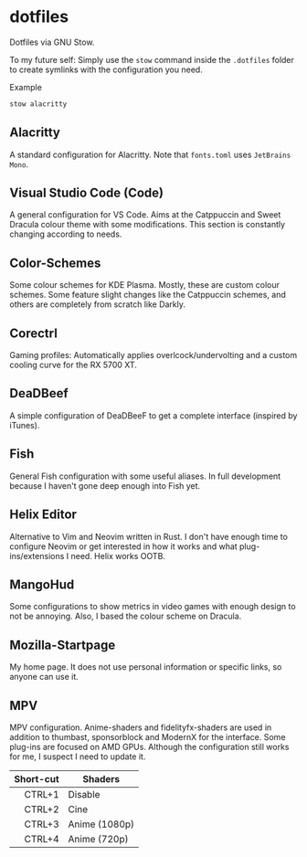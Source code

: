 # dotfiles

Dotfiles via GNU Stow.

To my future self:
Simply use the `stow` command inside the `.dotfiles` folder to create symlinks with the configuration you need.

Example

```sh
stow alacritty
```

## Alacritty

A standard configuration for Alacritty. Note that `fonts.toml` uses `JetBrains Mono`.

## Visual Studio Code (Code)

A general configuration for VS Code. Aims at the Catppuccin and Sweet Dracula colour theme with some modifications. This section is constantly changing according to needs.

## Color-Schemes

Some colour schemes for KDE Plasma. Mostly, these are custom colour schemes. Some feature slight changes like the Catppuccin schemes, and others are completely from scratch like Darkly.

## Corectrl

Gaming profiles: Automatically applies overlcock/undervolting and a custom cooling curve for the RX 5700 XT.

## DeaDBeef

A simple configuration of DeaDBeeF to get a complete interface (inspired by iTunes).

## Fish

General Fish configuration with some useful aliases. In full development because I haven't gone deep enough into Fish yet.

## Helix Editor

Alternative to Vim and Neovim written in Rust. I don't have enough time to configure Neovim or get interested in how it works and what plug-ins/extensions I need. Helix works OOTB.

## MangoHud

Some configurations to show metrics in video games with enough design to not be annoying. Also, I based the colour scheme on Dracula.

## Mozilla-Startpage

My home page. It does not use personal information or specific links, so anyone can use it.

## MPV

MPV configuration. Anime-shaders and fidelityfx-shaders are used in addition to thumbast, sponsorblock and ModernX for the interface.
Some plug-ins are focused on AMD GPUs. Although the configuration still works for me, I suspect I need to update it.

| Short-cut | Shaders |
|-----:|-----------|
|CTRL+1|Disable|
|CTRL+2|Cine|
|CTRL+3|Anime (1080p)|
|CTRL+4|Anime (720p)|
